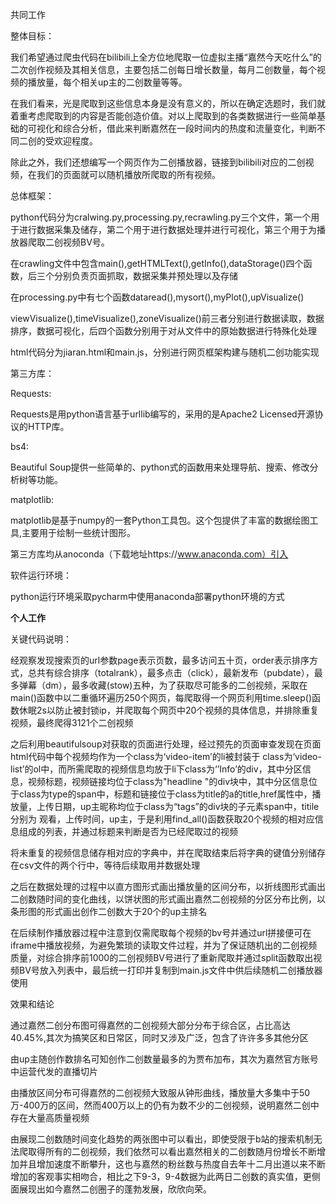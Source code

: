 共同工作

整体目标：

  我们希望通过爬虫代码在bilibili上全方位地爬取一位虚拟主播“嘉然今天吃什么”的二次创作视频及其相关信息，主要包括二创每日增长数量，每月二创数量，每个视频的播放量，每个相关up主的二创数量等等。

在我们看来，光是爬取到这些信息本身是没有意义的，所以在确定选题时，我们就着重考虑爬取到的内容是否能创造价值。对以上爬取到的各类数据进行一些简单基础的可视化和综合分析，借此来判断嘉然在一段时间内的热度和流量变化，判断不同二创的受欢迎程度。

除此之外，我们还想编写一个网页作为二创播放器，链接到bilibili对应的二创视频，在我们的页面就可以随机播放所爬取的所有视频。

总体框架：

  python代码分为cralwing.py,processing.py,recrawling.py三个文件，第一个用于进行数据采集及储存，第二个用于进行数据处理并进行可视化，第三个用于为播放器爬取二创视频BV号。

  在crawling文件中包含main(),getHTMLText(),getInfo(),dataStorage()四个函数，后三个分别负责页面抓取，数据采集并预处理以及存储

在processing.py中有七个函数dataread(),mysort(),myPlot(),upVisualize()

viewVisualize(),timeVisualize(),zoneVisualize()前三者分别进行数据读取，数据排序，数据可视化，后四个函数分别用于对从文件中的原始数据进行特殊化处理

html代码分为jiaran.html和main.js，分别进行网页框架构建与随机二创功能实现

第三方库：

Requests:

  Requests是用python语言基于urllib编写的，采用的是Apache2 Licensed开源协议的HTTP库。

bs4:

  Beautiful Soup提供一些简单的、python式的函数用来处理导航、搜索、修改分析树等功能。

matplotlib:

  matplotlib是基于numpy的一套Python工具包。这个包提供了丰富的数据绘图工具,主要用于绘制一些统计图形。

第三方库均从anoconda（下载地址https://www.anaconda.com）引入

软件运行环境：

python运行环境采取pycharm中使用anaconda部署python环境的方式

**个人工作**

关键代码说明：

  经观察发现搜索页的url参数page表示页数，最多访问五十页，order表示排序方式，总共有综合排序（totalrank），最多点击（click），最新发布（pubdate），最多弹幕（dm），最多收藏(stow)五种，为了获取尽可能多的二创视频，采取在main()函数中以二重循环遍历250个网页，每爬取得一个网页利用time.sleep()函数休眠2s以防止被封锁ip，并爬取每个网页中20个视频的具体信息，并排除重复视频，最终爬得3121个二创视频

之后利用beautifulsoup对获取的页面进行处理，经过预先的页面审查发现在页面html代码中每个视频均作为一个class为‘video-item’的li被封装于 class为‘video-list’的ol中，而所需爬取的视频信息均放于li下class为‘’Info’的div，其中分区信息，视频标题，视频链接均位于class为"headline "的div块中，其中分区信息位于class为type的span中，标题和链接位于class为title的a的title,href属性中，播放量，上传日期，up主昵称均位于class为“tags”的div块的子元素span中，titile分别为 观看，上传时间，up主，于是利用find_all()函数获取20个视频的相对应信息组成的列表，并通过标题来判断是否为已经爬取过的视频

将未重复的视频信息储存相对应的字典中，并在爬取结束后将字典的键值分别储存在csv文件的两个行中，等待后续取用并数据处理

之后在数据处理的过程中以直方图形式画出播放量的区间分布，以折线图形式画出二创数随时间的变化曲线，以饼状图的形式画出嘉然二创视频的分区分布比例，以条形图的形式画出创作二创数大于20个的up主排名

  在后续制作播放器过程中注意到仅需爬取每个视频的bv号并通过url拼接便可在iframe中播放视频，为避免繁琐的读取文件过程，并为了保证随机出的二创视频质量，对综合排序前1000的二创视频BV号进行了重新爬取并通过split函数取出视频BV号放入列表中，最后统一打印并复制到main.js文件中供后续随机二创播放器使用

效果和结论

通过嘉然二创分布图可得嘉然的二创视频大部分分布于综合区，占比高达40.45%,其次为搞笑区和日常区，同时又涉及广泛，包含了许许多多其他分区

由up主随创作数排名可知创作二创数量最多的为贾布加布，其次为嘉然官方账号中运营代发的直播切片

由播放区间分布可得嘉然的二创视频大致服从钟形曲线，播放量大多集中于50万-400万的区间，然而400万以上的仍有为数不少的二创视频，说明嘉然二创中存在大量高质量视频

​     由展现二创数随时间变化趋势的两张图中可以看出，即使受限于b站的搜索机制无法爬取得所有的二创视频，我们依然可以看出嘉然相关的二创数随月份增长不断增加并且增加速度不断攀升，这也与嘉然的粉丝数与热度自去年十二月出道以来不断增加的客观事实相吻合，相比之下9-3，9-4数据为此两日二创数的真实值，更侧面展现出如今嘉然二创圈子的蓬勃发展，欣欣向荣。